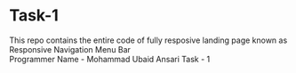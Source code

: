# Task-1

 This repo contains the entire  code of fully resposive landing page known as Responsive Navigation Menu Bar
 <br>
 Programmer Name - Mohammad Ubaid Ansari
 Task - 1
 
